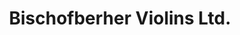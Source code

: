 ---
title: "Bischofberher Violins Ltd."
url: /seattle/bischofberher-violins-ltd/
shop: Instrumente
---